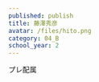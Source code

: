```yaml
---
published: publish
title: 藤澤秀彦
avatar: /files/hito.png
category: 04_B
school_year: 2
---
```

<!--StartFragment-->

プレ配属

<!--EndFragment-->